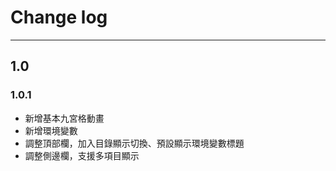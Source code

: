 # Change log
---
## 1.0

### 1.0.1
- 新增基本九宮格動畫
- 新增環境變數
- 調整頂部欄，加入目錄顯示切換、預設顯示環境變數標題
- 調整側邊欄，支援多項目顯示
